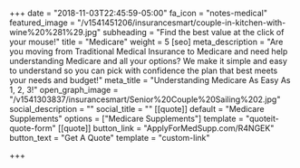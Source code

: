 +++
date = "2018-11-03T22:45:59-05:00"
fa_icon = "notes-medical"
featured_image = "/v1541451206/insurancesmart/couple-in-kitchen-with-wine%20%281%29.jpg"
subheading = "Find the best value at the click of your mouse!"
title = "Medicare"
weight = 5
[seo]
meta_description = "Are you moving from Traditional Medical Insurance to Medicare and need help understanding Medicare and all your options?  We make it simple and easy to understand so you can pick with confidence the plan that best meets your needs and budget!"
meta_title = "Understanding Medicare As Easy As 1, 2, 3!"
open_graph_image = "/v1541303837/insurancesmart/Senior%20Couple%20Sailing%202.jpg"
social_description = ""
social_title = ""
[[quote]]
default = "Medicare Supplements"
options = ["Medicare Supplements"]
template = "quoteit-quote-form"
[[quote]]
button_link = "ApplyForMedSupp.com/R4NGEK"
button_text = "Get A Quote"
template = "custom-link"

+++

